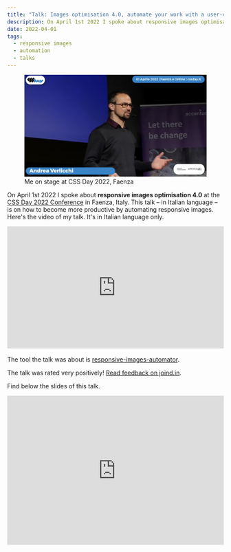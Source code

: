 ```yaml
---
title: "Talk: Images optimisation 4.0, automate your work with a user-centric approach - CSS Day 2022"
description: On April 1st 2022 I spoke about responsive images optimisation 4.0 at the CSS Day Conference 2022 in Faenza, Italy. This talk – in Italian language – is on how to become more productive by automating responsive images.
date: 2022-04-01
tags:
  - responsive images
  - automation
  - talks
---
```


<figure>
	<img src="me-stage-cssday.png" alt="Andrea Verlicchi on stage at CSS Day 2022, Faenza, April 1st 2022" sizes="648px" loading="eager">
  <figcaption>Me on stage at CSS Day 2022, Faenza</figcaption>
</figure>

On April 1st 2022 I spoke about **responsive images optimisation 4.0** at the [CSS Day 2022 Conference](https://2022.cssday.it) in Faenza, Italy. This talk – in Italian language – is on how to become more productive by automating responsive images. Here's the video of my talk. It's in Italian language only.

<iframe width="560" height="315" src="https://www.youtube.com/embed/8D4skk17BGI?si=lSA2B2PT_dEfXY-l" title="YouTube video player" frameborder="0" allow="accelerometer; autoplay; clipboard-write; encrypted-media; gyroscope; picture-in-picture; web-share" allowfullscreen style="width: 100%; height: auto; aspect-ratio: 16 / 9"></iframe>

The tool the talk was about is [responsive-images-automator](https://github.com/verlok/responsive-images-automator).

The talk was rated very positively! [Read feedback on joind.in](https://joind.in/event/cssday-2022/-ottimizzazione-immagini-40-a-data-driven--test-driven-approach).

Find below the slides of this talk.

<iframe loading="lazy" src="https://www.slideshare.net/slideshow/embed_code/key/f0UQZznjoJ5Yvs?hostedIn=slideshare&page=upload" width="100%" height="autp" frameborder="0" marginwidth="0" marginheight="0" scrolling="no" style="width: 100%; height: auto; aspect-ratio: 16 / 11"></iframe>
